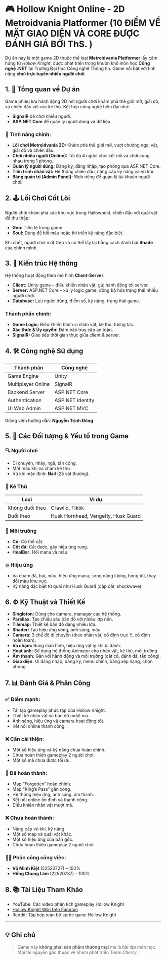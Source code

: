 # 🎮 Hollow Knight Online - 2D Metroidvania Platformer (10 ĐIỂM VỀ MẶT GIAO DIỆN VÀ CORE ĐƯỢC ĐÁNH GIÁ BỞI ThS. )

Dự án này là một game 2D thuộc thể loại **Metroidvania Platformer** lấy cảm hứng từ *Hollow Knight*, được phát triển trong khuôn khổ môn học **Công nghệ .NET** tại Trường Đại học Công nghệ Thông tin. Game nổi bật với tính năng **chơi trực tuyến nhiều người chơi**.

## 1. 🧭 Tổng quan về Dự án

Game phiêu lưu hành động 2D nơi người chơi khám phá thế giới mở, giải đố, và chiến đấu với các kẻ thù. Kết hợp công nghệ hiện đại như:

- **SignalR** để chơi nhiều người.
- **ASP.NET Core** để quản lý người dùng và dữ liệu.

### 🔑 Tính năng chính:

- **Lối chơi Metroidvania 2D:** Khám phá thế giới mở, vượt chướng ngại vật, giải đố và chiến đấu.
- **Chơi nhiều người (Online):** Tối đa 4 người chơi kết nối và chơi cùng nhau trong 1 phòng.
- **Quản lý người dùng:** Đăng ký, đăng nhập, tạo phòng qua ASP.NET Core.
- **Tiến trình nhân vật:** Hệ thống chiến đấu, nâng cấp kỹ năng và vũ khí.
- **Bảng quản trị (Admin Panel):** Web riêng để quản lý tài khoản người chơi.

## 2. 🕹️ Lối Chơi Cốt Lõi

Người chơi khám phá các khu vực trong Hallownest, chiến đấu với quái vật để thu thập:

- **Geo:** Tiền tệ trong game.
- **Soul:** Dùng để hồi máu hoặc thi triển kỹ năng đặc biệt.

Khi chết, người chơi mất Geo và có thể lấy lại bằng cách đánh bại **Shade** của chính mình.

## 3. 🧱 Kiến trúc Hệ thống

Hệ thống hoạt động theo mô hình **Client-Server**:

- **Client:** Unity game – điều khiển nhân vật, gửi hành động tới server.
- **Server:** ASP.NET Core – xử lý logic game, đồng bộ hóa trạng thái nhiều người chơi.
- **Database:** Lưu người dùng, điểm số, kỹ năng, trạng thái game.

### Thành phần chính:

- **Game Logic:** Điều khiển hành vi nhân vật, kẻ thù, tương tác.
- **Xác thực & Ủy quyền:** Đảm bảo truy cập an toàn.
- **SignalR:** Giao tiếp thời gian thực giữa client & server.

## 4. 🛠️ Công nghệ Sử dụng

| Thành phần            | Công nghệ           |
|-----------------------|----------------------|
| Game Engine           | Unity                |
| Multiplayer Online    | SignalR              |
| Backend Server        | ASP.NET Core         |
| Authentication        | ASP.NET Identity     |
| UI Web Admin          | ASP.NET MVC          |

Giảng viên hướng dẫn: **Nguyễn Trịnh Đông**

## 5. 🧍 Các Đối tượng & Yếu tố trong Game

### 🔍 Người chơi

- Di chuyển, nhảy, ngã, tấn công.
- Mất máu khi va chạm kẻ thù.
- Vũ khí mặc định: **Nail** (25 sát thương).

### 👾 Kẻ Thù

| Loại | Ví dụ |
|------|-------|
| Không đuổi theo | Crawlid, Tiktik |
| Đuổi theo | Husk Hornhead, Vengefly, Husk Guard |

### 🌿 Môi trường

- **Cỏ:** Có thể cắt.
- **Cột đá:** Cắt được, gây hiệu ứng rung.
- **HealBar:** Hồi mana và máu.

### 💥 Hiệu ứng

- Va chạm đá, bụi, máu, hiệu ứng mana, sóng năng lượng, bóng tối, thay đổi màu khu vực.
- Kỹ năng đặc biệt từ quái như Husk Guard (đập đất, shockwave).

## 6. ⚙️ Kỹ Thuật và Thiết Kế

- **Singleton:** Dùng cho camera, manager các hệ thống.
- **Parallax:** Tạo chiều sâu bản đồ với nhiều lớp nền.
- **Tilemap:** Thiết kế bản đồ dạng nhiều lớp.
- **Shader:** Tạo hiệu ứng sóng, ánh sáng, máu.
- **Camera:** 3 chế độ di chuyển (theo nhân vật, cố định trục Y, cố định hoàn toàn).
- **Va chạm:** Rung màn hình, hiệu ứng vật lý khi bị đánh.
- **Hoạt ảnh:** Sử dụng hệ thống Animator cho nhân vật, kẻ thù, môi trường.
- **Âm thanh:** Gắn với hành động và môi trường (cắt cỏ, đánh đá, tấn công).
- **Giao diện:** UI đăng nhập, đăng ký, menu chính, bảng xếp hạng, chọn phòng.

## 7. 📊 Đánh Giá & Phân Công

### ✅ Điểm mạnh:

- Tái tạo gameplay phức tạp của Hollow Knight.
- Thiết kế nhân vật và bản đồ mượt mà.
- Ánh sáng, hiệu ứng và camera hoạt động tốt.
- Kết nối online thành công.

### ❌ Cần cải thiện:

- Một số hiệu ứng và kỹ năng chưa hoàn chỉnh.
- Chưa hoàn thiện gameplay 2 người chơi.
- Một số mã chưa được tối ưu.

### 🔧 Đã hoàn thành:

- Map “Forgotten” hoàn chỉnh.
- Map “King’s Pass” gần xong.
- Hệ thống hiệu ứng, ánh sáng, âm thanh.
- Kết nối online ổn định và thành công.
- Điều khiển nhân vật mượt mà.

### ❌ Chưa hoàn thành:

- Nâng cấp vũ khí, kỹ năng.
- Một số map và quái vật khác.
- Một số hiệu ứng của bản gốc.
- Chưa hoàn thiện gameplay 2 người chơi.

### 👨‍💻 Phân công công việc:

- **Võ Minh Kiệt** (22520727) – 100%
- **Hồng Chung Lâm** (22520737) – 100%

## 8. 📚 Tài Liệu Tham Khảo

- YouTube: Các video phân tích gameplay Hollow Knight
- [Hollow Knight Wiki trên Fandom](https://hollowknight.fandom.com)
- Reddit: Tập hợp toàn bộ sprite game Hollow Knight

---

## 💡 Ghi chú

> Game này **không phải sản phẩm thương mại** mà là bài tập môn học. Mọi tài nguyên gốc thuộc về nhóm phát triển *Team Cherry*.
